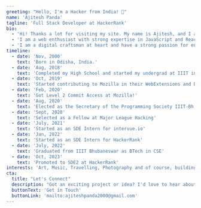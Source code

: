 ```yaml
---
greeting: "Hello, I'm a Hacker from India! 👋"
name: 'Ajitesh Panda'
tagline: 'Full Stack Developer at HackerRank'
bio:
  - 'Hi! Thanks a lot for visiting my site. My name is Ajitesh, and I am a software engineer currently working as an SDE2 at HackerRank. I completed my BTech in Computer Science and Engineering from IIIT Bhubaneswar, graduating in 2022.'
  - 'I am a web enthusiast with strong expertise in JavaScript and React, but I have also tinkered around with a variety of technologies such as LLMs, VLMs, Cloud Native, Blockchain, Flutter, Webextensions, and game development using Godot and Unity.'
  - 'I am a digital craftsman at heart and have a strong passion for entrepreneurship. I love to create exciting products in new technologies and would be thrilled to discuss any ideas that you are excited about!'
timeline:
  - date: 'Nov, 2000'
    text: 'Born in Odisha, India.'
  - date: 'Aug, 2018'
    text: 'Completed my High School and started my undergrad at IIIT in CSE'
  - date: 'Oct, 2019'
    text: 'Started contributing to Mozilla in their WebExtensions and Devtools team'
  - date: 'Feb, 2020'
    text: 'Got Level 2 Commit Access at Mozilla!'
  - date: 'Aug, 2020'
    text: 'Elected as the Secretary of the Programming Society IIIT-Bh'
  - date: 'Sept, 2020'
    text: 'Selected as a Fellow at Major League Hacking'
  - date: 'July, 2021'
    text: 'Started as an SDE Intern for intervue.io'
  - date: 'Jan, 2022'
    text: 'Started as an SDE Intern for HackerRank'
  - date: 'July, 2022'
    text: 'Graduated from IIIT Bhubaneswar as BTech in CSE'
  - date: 'Oct, 2023'
    text: 'Promoted to SDE2 at HackerRank'
interests: 'Art, Music, Travelling, Photography and of course, building exciting products!'
cta:
  title: "Let's Connect"
  description: "Got an exciting project or idea? I'd love to hear about it."
  buttonText: 'Get in Touch'
  buttonLink: 'mailto:ajiteshpanda2000@gmail.com'
---
```

